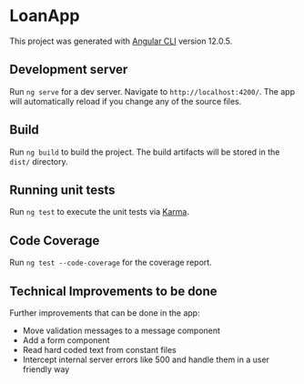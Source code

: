 # LoanApp

This project was generated with [Angular CLI](https://github.com/angular/angular-cli) version 12.0.5.

## Development server

Run `ng serve` for a dev server. Navigate to `http://localhost:4200/`. The app will automatically reload if you change any of the source files.

## Build

Run `ng build` to build the project. The build artifacts will be stored in the `dist/` directory.

## Running unit tests

Run `ng test` to execute the unit tests via [Karma](https://karma-runner.github.io).

## Code Coverage

Run `ng test --code-coverage` for the coverage report.

## Technical Improvements to be done
Further improvements that can be done in the app:
- Move validation messages to a message component
- Add a form component
- Read hard coded text from constant files  
- Intercept internal server errors like 500 and handle them in a user friendly way
